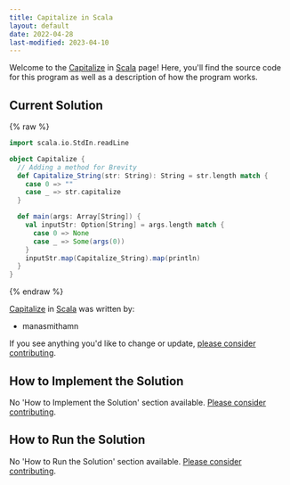 ```yaml
---
title: Capitalize in Scala
layout: default
date: 2022-04-28
last-modified: 2023-04-10
---
```


Welcome to the [Capitalize](https://sampleprograms.io/projects/capitalize) in [Scala](https://sampleprograms.io/languages/scala) page! Here, you'll find the source code for this program as well as a description of how the program works.

## Current Solution

{% raw %}

```scala
import scala.io.StdIn.readLine

object Capitalize {
  // Adding a method for Brevity 
  def Capitalize_String(str: String): String = str.length match {
    case 0 => ""
    case _ => str.capitalize
  }

  def main(args: Array[String]) {
    val inputStr: Option[String] = args.length match {
      case 0 => None
      case _ => Some(args(0))
    }
    inputStr.map(Capitalize_String).map(println)
  }
}
```

{% endraw %}

[Capitalize](https://sampleprograms.io/projects/capitalize) in [Scala](https://sampleprograms.io/languages/scala) was written by:

- manasmithamn

If you see anything you'd like to change or update, [please consider contributing](https://github.com/TheRenegadeCoder/sample-programs).

## How to Implement the Solution

No 'How to Implement the Solution' section available. [Please consider contributing](https://github.com/TheRenegadeCoder/sample-programs-website).

## How to Run the Solution

No 'How to Run the Solution' section available. [Please consider contributing](https://github.com/TheRenegadeCoder/sample-programs-website).